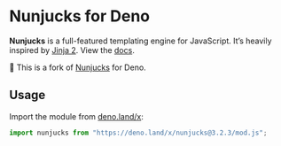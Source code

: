 # Nunjucks for Deno

**Nunjucks** is a full-featured templating engine for JavaScript.
It’s heavily inspired by [Jinja&nbsp;2](https://jinja.palletsprojects.com/).
View the [docs](https://mozilla.github.io/nunjucks/).

🦕 This is a fork of [Nunjucks](https://github.com/mozilla/nunjucks) for Deno.

## Usage

Import the module from [deno.land/x](https://deno.land/x/nunjucks):

```js
import nunjucks from "https://deno.land/x/nunjucks@3.2.3/mod.js";
```

